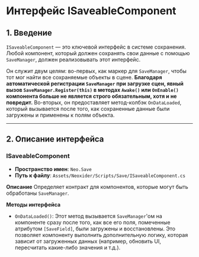 # Интерфейс ISaveableComponent

## 1. Введение

`ISaveableComponent` — это ключевой интерфейс в системе сохранения. Любой компонент, который должен сохранять свои данные с помощью `SaveManager`, должен реализовывать этот интерфейс.

Он служит двум целям: во-первых, как маркер для `SaveManager`, чтобы тот мог найти все сохраняемые объекты в сцене. **Благодаря автоматической регистрации `SaveManager` при загрузке сцен, явный вызов `SaveManager.Register(this)` в методах `Awake()` или `OnEnable()` компонента больше не является строго обязательным, хотя и не повредит.** Во-вторых, он предоставляет метод-колбэк `OnDataLoaded`, который вызывается после того, как сохраненные данные были загружены и применены к полям объекта.

---

## 2. Описание интерфейса

### ISaveableComponent
- **Пространство имен**: `Neo.Save`
- **Путь к файлу**: `Assets/Neoxider/Scripts/Save/ISaveableComponent.cs`

**Описание**
Определяет контракт для компонентов, которые могут быть обработаны `SaveManager`.

**Методы интерфейса**
- `OnDataLoaded()`: Этот метод вызывается `SaveManager`'ом на компоненте сразу после того, как все его поля, помеченные атрибутом `[SaveField]`, были загружены и восстановлены. Это позволяет компоненту выполнить дополнительную логику, которая зависит от загруженных данных (например, обновить UI, пересчитать какие-либо значения и т.д.).
